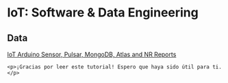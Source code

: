 <html>
<head>
	<title>Tutorial de consumo de datos de un sensor en Arduino Leonardo hacia Atlas MongoDB</title>
</head>
<body>
	<h1>IoT: Software & Data Engineering</h1>
	<p>
		<h2>Data</h2>
	</p>
	<p>
		<a href="/data/iot-sens-dh11-pulsar-atlas">IoT Arduino Sensor, Pulsar, MongoDB, Atlas and NR Reports</a>
	</p>
	
	<p>¡Gracias por leer este tutorial! Espero que haya sido útil para ti.</p>
</body>
</html>

